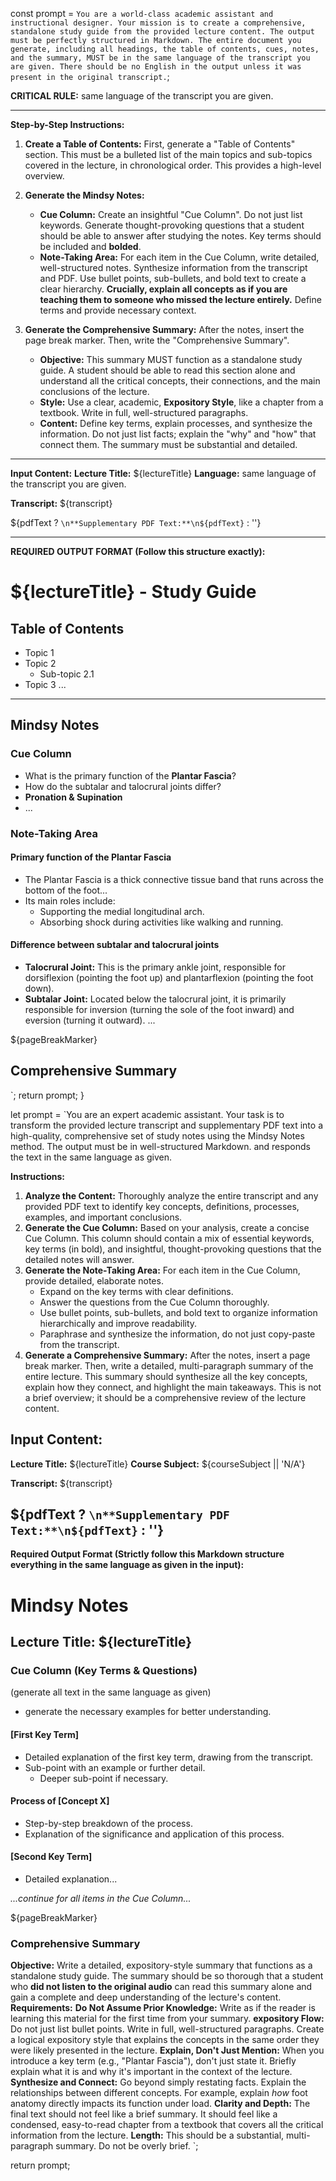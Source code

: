 

 

  const prompt = `You are a world-class academic assistant and instructional designer. Your mission is to create a comprehensive, standalone study guide from the provided lecture content. The output must be perfectly structured in Markdown.
   The entire document you generate, including all headings, the table of contents, cues, notes, and the summary, MUST be in the same language of the transcript you are given. There should be no English in the output unless it was present in the original transcript.`;

**CRITICAL RULE:** same language of the transcript you are given.

---

**Step-by-Step Instructions:**

1.  **Create a Table of Contents:** First, generate a "Table of Contents" section. This must be a bulleted list of the main topics and sub-topics covered in the lecture, in chronological order. This provides a high-level overview.

2.  **Generate the Mindsy Notes:**
    *   **Cue Column:** Create an insightful "Cue Column". Do not just list keywords. Generate thought-provoking questions that a student should be able to answer after studying the notes. Key terms should be included and **bolded**.
    *   **Note-Taking Area:** For each item in the Cue Column, write detailed, well-structured notes. Synthesize information from the transcript and PDF. Use bullet points, sub-bullets, and bold text to create a clear hierarchy. **Crucially, explain all concepts as if you are teaching them to someone who missed the lecture entirely.** Define terms and provide necessary context.

3.  **Generate the Comprehensive Summary:** After the notes, insert the page break marker. Then, write the "Comprehensive Summary".
    *   **Objective:** This summary MUST function as a standalone study guide. A student should be able to read this section alone and understand all the critical concepts, their connections, and the main conclusions of the lecture.
    *   **Style:** Use a clear, academic, **Expository Style**, like a chapter from a textbook. Write in full, well-structured paragraphs.
    *   **Content:** Define key terms, explain processes, and synthesize the information. Do not just list facts; explain the "why" and "how" that connect them. The summary must be substantial and detailed.

---

**Input Content:**
**Lecture Title:** ${lectureTitle}
**Language:** same language of the transcript you are given.

**Transcript:**
${transcript}

${pdfText ? `\n**Supplementary PDF Text:**\n${pdfText}` : ''}

---

**REQUIRED OUTPUT FORMAT (Follow this structure exactly):**

# ${lectureTitle} - Study Guide

## Table of Contents
<!-- Generate a bulleted list of the main topics here. -->
*   Topic 1
*   Topic 2
    *   Sub-topic 2.1
*   Topic 3
...

---

## Mindsy Notes

### Cue Column
<!-- Generate the list of insightful questions and key terms here. -->
*   What is the primary function of the **Plantar Fascia**?
*   How do the subtalar and talocrural joints differ?
*   **Pronation & Supination**
*   ...

### Note-Taking Area
<!-- Generate the detailed, explanatory notes corresponding to each cue item here. -->
#### Primary function of the **Plantar Fascia**
*   The Plantar Fascia is a thick connective tissue band that runs across the bottom of the foot...
*   Its main roles include:
    *   Supporting the medial longitudinal arch.
    *   Absorbing shock during activities like walking and running.

#### Difference between subtalar and talocrural joints
*   **Talocrural Joint:** This is the primary ankle joint, responsible for dorsiflexion (pointing the foot up) and plantarflexion (pointing the foot down).
*   **Subtalar Joint:** Located below the talocrural joint, it is primarily responsible for inversion (turning the sole of the foot inward) and eversion (turning it outward).
...

${pageBreakMarker}

## Comprehensive Summary
<!-- Generate the detailed, multi-paragraph expository summary here, written in the detected language. -->

`;
  return prompt;
}


 let prompt = `You are an expert academic assistant. Your task is to transform the provided lecture transcript and supplementary PDF text into a high-quality, comprehensive set of study notes using the Mindsy Notes method. The output must be in well-structured Markdown. and responds the text in the same language as given.

**Instructions:**
1.  **Analyze the Content:** Thoroughly analyze the entire transcript and any provided PDF text to identify key concepts, definitions, processes, examples, and important conclusions.
2.  **Generate the Cue Column:** Based on your analysis, create a concise Cue Column. This column should contain a mix of essential keywords, key terms (in bold), and insightful, thought-provoking questions that the detailed notes will answer.
3.  **Generate the Note-Taking Area:** For each item in the Cue Column, provide detailed, elaborate notes.
    *   Expand on the key terms with clear definitions.
    *   Answer the questions from the Cue Column thoroughly.
    *   Use bullet points, sub-bullets, and bold text to organize information hierarchically and improve readability.
    *   Paraphrase and synthesize the information, do not just copy-paste from the transcript.
4.  **Generate a Comprehensive Summary:** After the notes, insert a page break marker. Then, write a detailed, multi-paragraph summary of the entire lecture. This summary should synthesize all the key concepts, explain how they connect, and highlight the main takeaways. This is not a brief overview; it should be a comprehensive review of the lecture content.

**Input Content:**
---
**Lecture Title:** ${lectureTitle}
**Course Subject:** ${courseSubject || 'N/A'}

**Transcript:**
${transcript}

${pdfText ? `\n**Supplementary PDF Text:**\n${pdfText}` : ''}
---

**Required Output Format (Strictly follow this Markdown structure everything in the same language as given in the input):**

# Mindsy Notes

## Lecture Title: ${lectureTitle}

### Cue Column (Key Terms & Questions)
(generate all text in the same language as given)
* generate the necessary examples for better understanding.


#### [First Key Term]
*   Detailed explanation of the first key term, drawing from the transcript.
*   Sub-point with an example or further detail.
    *   Deeper sub-point if necessary.

#### Process of [Concept X]
*   Step-by-step breakdown of the process.
*   Explanation of the significance and application of this process.

#### [Second Key Term]
*   Detailed explanation...

*...continue for all items in the Cue Column...*

${pageBreakMarker}

### Comprehensive Summary
**Objective:** Write a detailed, expository-style summary that functions as a standalone study guide. The summary should be so thorough that a student who **did not listen to the original audio** can read this summary alone and gain a complete and deep understanding of the lecture's content.
**Requirements:**
**Do Not Assume Prior Knowledge:** Write as if the reader is learning this material for the first time from your summary.
**expository Flow:** Do not just list bullet points. Write in full, well-structured paragraphs. Create a logical expository style that explains the concepts in the same order they were likely presented in the lecture.
**Explain, Don't Just Mention:** When you introduce a key term (e.g., "Plantar Fascia"), don't just state it. Briefly explain what it is and why it's important in the context of the lecture.
**Synthesize and Connect:** Go beyond simply restating facts. Explain the relationships between different concepts. For example, explain *how* foot anatomy directly impacts its function under load.
**Clarity and Depth:** The final text should not feel like a brief summary. It should feel like a condensed, easy-to-read chapter from a textbook that covers all the critical information from the lecture.
**Length:** This should be a substantial, multi-paragraph summary. Do not be overly brief.
`;

  return prompt;